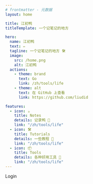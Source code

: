 ```yaml
---
# frontmatter - 元数据
layout: home

title: 江初鸭
titleTemplate: 一个记笔记的地方

hero:
  name: 江初鸭
  text: ✏️
  tagline: 一个记笔记的地方 🛠️
  image:
    src: /home.png
    alt: 江初鸭
  actions:
    - theme: brand
      text: Go
      link: /zh/tools/life
    - theme: alt
      text: 在 GitHub 上查看
      link: https://github.com/liudid

features:
  - icon: ☕️
    title: Notes
    details: 记录鸭 📖
    link: "/zh/tools/life"
  - icon: 🛠️
    title: Tutorials
    details: 一些教程 📒
    link: "/zh/tools/life"
  - icon: 📦
    title: Tools
    details: 各种好用工具 🔧
    link: "/zh/tools/life"
---
```



<script setup lang="ts">
// 在 Markdown 使用 Vue
import { useData, useRoute, useRouter } from 'vitepress'
import { ref } from 'vue'
import { ElMessage } from 'element-plus'

const router = useRouter()
const route = useRoute()

const dialogVisible = ref(false)
const password = ref('')

function onButtonClick(){
  if(password.value !== '123456.'){
    return ElMessage({
      showClose: true,
      message: 'The password is incorrect.',
      type: 'error',
    })
  }
  ElMessage({
    showClose: true,
    message: '登录成功.',
    type: 'success',
  })
  dialogVisible.value = false
  router.go('/notes/zh/emoji/')
}

</script>

<el-dialog v-model="dialogVisible" title="Account" width="30%" draggable>
    <el-input v-model="password" />
    <template #footer>
     <el-button type="primary" @click="onButtonClick">
        Go
      </el-button>
    </template>
  </el-dialog>
<el-button :class="$style.button" type="primary" plain @click="dialogVisible = true">Login</el-button>

<style module>
.button {
  position: fixed;
  right: 0;
  bottom: 0;
}
</style>
